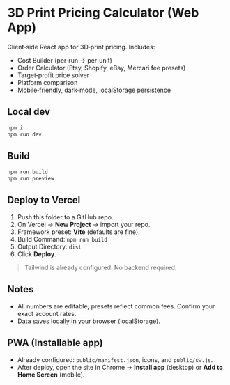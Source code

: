 # 3D Print Pricing Calculator (Web App)

Client‑side React app for 3D‑print pricing. Includes:
- Cost Builder (per‑run → per‑unit)
- Order Calculator (Etsy, Shopify, eBay, Mercari fee presets)
- Target‑profit price solver
- Platform comparison
- Mobile‑friendly, dark‑mode, localStorage persistence

## Local dev
```bash
npm i
npm run dev
```

## Build
```bash
npm run build
npm run preview
```

## Deploy to Vercel
1. Push this folder to a GitHub repo.
2. On Vercel → **New Project** → import your repo.
3. Framework preset: **Vite** (defaults are fine).
4. Build Command: `npm run build`
5. Output Directory: `dist`
6. Click **Deploy**.

> Tailwind is already configured. No backend required.

## Notes
- All numbers are editable; presets reflect common fees. Confirm your exact account rates.
- Data saves locally in your browser (localStorage).


## PWA (Installable app)
- Already configured: `public/manifest.json`, icons, and `public/sw.js`.
- After deploy, open the site in Chrome → **Install app** (desktop) or **Add to Home Screen** (mobile).
